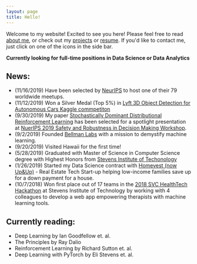 ```yaml
---
layout: page
title: Hello!
---
```


Welcome to my website! Excited to see you here!
Please feel free to read [about me](/about), or check out my [projects](/projects) or [resume](/resume).
If you'd like to contact me, just click on one of the icons in the side bar.

**Currently looking for full-time positions in Data Science or Data Analytics**

## News:
* (11/16/2019) Have been selected by [NeurIPS](nips.cc) to host one of their 79 worldwide meetups.
* (11/12/2019) Won a Silver Medal (Top 5%) in [Lyft 3D Object Detection for Autonomous Cars Kaggle commpetiton](https://www.kaggle.com/c/3d-object-detection-for-autonomous-vehicles/leaderboard)
* (9/30/2019) My paper [Stochastically Dominant Distributional Reinforcement Learning](https://arxiv.org/abs/1905.07318) has been selected for a spotlight presentation at [NuerIPS 2019 Safety and Robustness in Decision Making Workshop](https://sites.google.com/view/neurips19-safe-robust-workshop).
* (9/2/2019) Founded [Bellman Labs](/about) with a mission to demystify machine learning.
* (9/20/2019) Visited Hawaii for the first time!
* (5/28/2019) Graduated with Master of Science in Computer Science degree with Highest Honors from [Stevens Institute of Techonology](https://www.stevens.edu/schaefer-school-engineering-science/departments/computer-science/graduate-programs/computer-science-masters-program)
* (1/26/2019) Started my Data Science contract with [Homevest (now Up&Up)](homevest.co) - Real Estate Tech Start-up helping low-income families save up for a down payment for a house.
* (10/7/2018) Won first place out of 17 teams in the [2018 SVC HealthTech Hackathon](https://www.stevens.edu/research-entrepreneurship/stevens-venture-center/about/events/healthtech-hackathon) at Stevens Institute of Technology by working with 4 colleagues to develop a web app empowering therapists with machine learning tools.

<!-- ## Recent Articles & Publications: -->

## Currently reading:
* Deep Learning by Ian Goodfellow et. al.
* The Principles by Ray Dalio
* Reinforcement Learning by Richard Sutton et. al.
* Deep Learning with PyTorch by Eli Stevens et. al.
